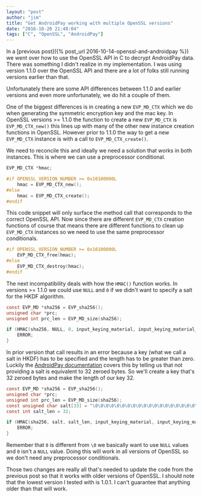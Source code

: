 ```yaml
---
layout: "post"
author: "jim"
title: "Get AndroidPay working with multiple OpenSSL versions"
date: "2016-10-20 21:48:04"
tags: ["C", "OpenSSL", "AndroidPay"]
---
```


In a [previous post]({% post_url 2016-10-14-openssl-and-androidpay %}) we went over how to 
use the OpenSSL API in C to decrypt AndroidPay data. There was something I didn't realize 
in my implementation. I was using version 1.1.0 over the OpenSSL API and there are a lot of 
folks still running versions earlier than that.

Unfortunately there are some API differences between 1.1.0 and earlier versions and even 
more unfortunately, we do hit a couple of them.

One of the biggest differences is in creating a new `EVP_MD_CTX` which we do when
generating the symmetric encryption key and the mac key. In OpenSSL versions >= 1.1.0 the
function to create a new `EVP_MD_CTX` is `EVP_MD_CTX_new()` this lines up with many of the 
other new instance creation functions in OpenSSL. However prior to 1.1.0 the way to get a 
new `EVP_MD_CTX` instance is with a call to `EVP_MD_CTX_create()`.

We need to reconcile this and ideally we need a solution that works in both instances. This 
is where we can use a preprocessor conditional.

```c
EVP_MD_CTX *hmac;

#if OPENSSL_VERSION_NUMBER >= 0x10100000L 
    hmac = EVP_MD_CTX_new();
#else
    hmac = EVP_MD_CTX_create();
#endif
```

This code snippet will only surface the method call that corresponds to the correct OpenSSL 
API. Now since there are different `EVP_MD_CTX` creation functions of course that means 
there are different functions to clean up `EVP_MD_CTX` instances so we need to use the same 
preprocessor conditionals.

```c
#if OPENSSL_VERSION_NUMBER >= 0x10100000L 
    EVP_MD_CTX_free(hmac);
#else
    EVP_MD_CTX_destroy(hmac);
#endif
```

The next incompatibility deals with how the `HMAC()` function works. In versions >= 1.1.0 
we could use `NULL` and `0` if we didn't want to specify a salt for the HKDF algorithm.

```c
const EVP_MD *sha256 = EVP_sha256();
unsigned char *prc;
unsigned int prc_len = EVP_MD_size(sha256);

if (HMAC(sha256, NULL, 0, input_keying_material, input_keying_material_len, prc, &prc_len) == NULL) {
    ERROR;
}
```

In prior version that call results in an error because a key (what we call a salt in HKDF) 
has to be specified and the length has to be greater than zero. Luckily the
[AndroidPay documentation](https://developers.google.com/android-pay/integration/payment-token-cryptography#decrypting-the-payment-token) 
covers this by telling us that not providing a salt is equivalent to 32 zeroed bytes. So
we'll create a key that's 32 zeroed bytes and make the length of our key 32.

```c
const EVP_MD *sha256 = EVP_sha256();
unsigned char *prc;
unsigned int prc_len = EVP_MD_size(sha256);
const unsigned char salt[33] = "\0\0\0\0\0\0\0\0\0\0\0\0\0\0\0\0\0\0\0\0\0\0\0\0\0\0\0\0\0\0\0\0";
const int salt_len = 32;

if (HMAC(sha256, salt, salt_len, input_keying_material, input_keying_material_len, prc, &prc_len) == NULL) {
    ERROR;
}
```

Remember that `0` is different from `\0` we basically want to use `NULL` values and `0` 
isn't a `NULL` value. Doing this will work in all versions of OpenSSL so we don't need any 
preprocessor conditionals.

Those two changes are really all that's needed to update the code from the previous post so
that it works with older versions of OpenSSL. I should note that the lowest version I tested
with is 1.0.1. I can't guarantee that anything older than that will work.
